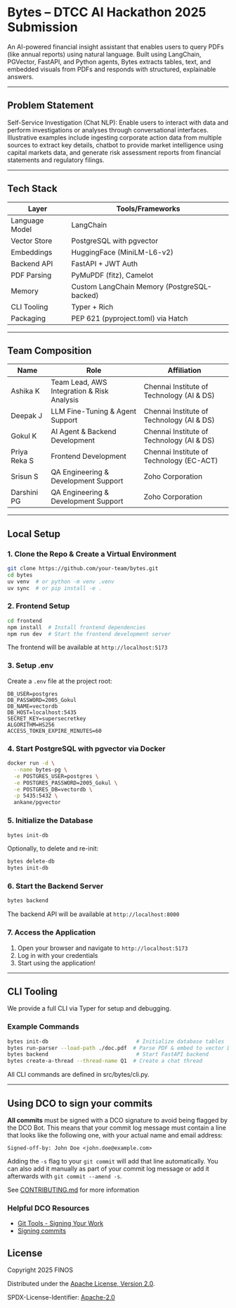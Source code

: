 
# Bytes – DTCC AI Hackathon 2025 Submission

An AI-powered financial insight assistant that enables users to query PDFs (like annual reports) using natural language.
Built using LangChain, PGVector, FastAPI, and Python agents, Bytes extracts tables, text, and embedded visuals from PDFs and responds with structured, explainable answers.

---

## Problem Statement
Self-Service Investigation (Chat NLP): Enable users to interact with data and perform investigations or analyses through conversational interfaces. Illustrative examples include ingesting corporate action data from multiple sources to extract key details, chatbot to provide market intelligence using capital markets data, and generate risk assessment reports from financial statements and regulatory filings.

---

## Tech Stack

| Layer          | Tools/Frameworks                            |
| -------------- | ------------------------------------------- |
| Language Model | LangChain                                   |
| Vector Store   | PostgreSQL with pgvector                    |
| Embeddings     | HuggingFace (MiniLM-L6-v2)                  |
| Backend API    | FastAPI + JWT Auth                          |
| PDF Parsing    | PyMuPDF (fitz), Camelot                     |
| Memory         | Custom LangChain Memory (PostgreSQL-backed) |
| CLI Tooling    | Typer + Rich                                |
| Packaging      | PEP 621 (pyproject.toml) via Hatch          |

---

## Team Composition

| Name         | Role                                       | Affiliation                               |
| ------------ | ------------------------------------------ | ----------------------------------------- |
| Ashika K     | Team Lead, AWS Integration & Risk Analysis | Chennai Institute of Technology (AI & DS) |
| Deepak J     | LLM Fine-Tuning & Agent Support            | Chennai Institute of Technology (AI & DS) |
| Gokul K      | AI Agent & Backend Development             | Chennai Institute of Technology (AI & DS) |
| Priya Reka S | Frontend Development                       | Chennai Institute of Technology (EC-ACT)  |
| Srisun S     | QA Engineering & Development Support       | Zoho Corporation                          |
| Darshini PG  | QA Engineering & Development Support       | Zoho Corporation                          |



---

##  Local Setup

### 1. Clone the Repo & Create a Virtual Environment

```bash
git clone https://github.com/your-team/bytes.git
cd bytes
uv venv  # or python -m venv .venv
uv sync  # or pip install -e .
```

### 2. Frontend Setup

```bash
cd frontend
npm install  # Install frontend dependencies
npm run dev  # Start the frontend development server
```

The frontend will be available at `http://localhost:5173`

### 3. Setup .env

Create a `.env` file at the project root:

```env
DB_USER=postgres
DB_PASSWORD=2005_Gokul
DB_NAME=vectordb
DB_HOST=localhost:5435
SECRET_KEY=supersecretkey
ALGORITHM=HS256
ACCESS_TOKEN_EXPIRE_MINUTES=60
```

### 4. Start PostgreSQL with pgvector via Docker

```bash
docker run -d \
  --name bytes-pg \
  -e POSTGRES_USER=postgres \
  -e POSTGRES_PASSWORD=2005_Gokul \
  -e POSTGRES_DB=vectordb \
  -p 5435:5432 \
  ankane/pgvector
```

### 5. Initialize the Database

```bash
bytes init-db
```

Optionally, to delete and re-init:

```bash
bytes delete-db
bytes init-db
```

### 6. Start the Backend Server

```bash
bytes backend
```

The backend API will be available at `http://localhost:8000`

### 7. Access the Application

1. Open your browser and navigate to `http://localhost:5173`
2. Log in with your credentials
3. Start using the application!

---

## CLI Tooling

We provide a full CLI via Typer for setup and debugging.

### Example Commands

```bash
bytes init-db                            # Initialize database tables
bytes run-parser --load-path ./doc.pdf  # Parse PDF & embed to vector DB
bytes backend                            # Start FastAPI backend
bytes create-a-thread --thread-name Q1  # Create a chat thread
```

All CLI commands are defined in src/bytes/cli.py.

---

## Using DCO to sign your commits

**All commits** must be signed with a DCO signature to avoid being flagged by the DCO Bot. This means that your commit log message must contain a line that looks like the following one, with your actual name and email address:

```
Signed-off-by: John Doe <john.doe@example.com>
```

Adding the `-s` flag to your `git commit` will add that line automatically. You can also add it manually as part of your commit log message or add it afterwards with `git commit --amend -s`.

See [CONTRIBUTING.md](./.github/CONTRIBUTING.md) for more information

### Helpful DCO Resources
- [Git Tools - Signing Your Work](https://git-scm.com/book/en/v2/Git-Tools-Signing-Your-Work)
- [Signing commits
](https://docs.github.com/en/github/authenticating-to-github/signing-commits)


## License

Copyright 2025 FINOS

Distributed under the [Apache License, Version 2.0](http://www.apache.org/licenses/LICENSE-2.0).

SPDX-License-Identifier: [Apache-2.0](https://spdx.org/licenses/Apache-2.0)